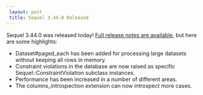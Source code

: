 ```yaml
---
 layout: post
 title: Sequel 3.44.0 Released
---
```


Sequel 3.44.0 was released today!  <a href="http://sequel.jeremyevans.net/rdoc/files/doc/release_notes/3_44_0_txt.html">Full release notes are available</a>, but here are some highlights:

* Dataset#paged_each has been added for processing large datasets without keeping all rows in memory.
* Constraint violations in the database are now raised as specific Sequel::ConstraintViolation subclass instances.
* Performance has been increased in a number of different areas.
* The columns_introspection extension can now introspect more cases.
